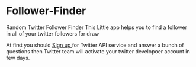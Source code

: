 # Follower-Finder
Random Twitter Follower Finder
This Little app helps you to find a follower in all of your twitter followers for draw

At first you should [Sign up ](https://developer.twitter.com/)for Twitter API service and answer a bunch of questions then Twitter team will activate your twitter developoer account in few days.

